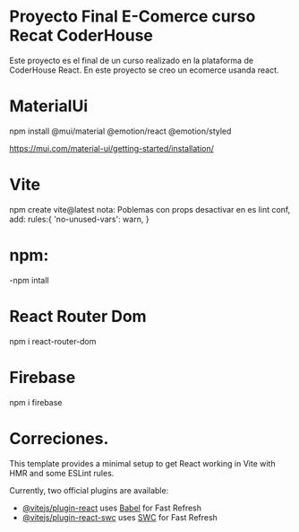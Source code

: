 # Proyecto Final E-Comerce curso Recat CoderHouse 
Este proyecto es el final de un curso realizado en la plataforma de CoderHouse
React.
En este proyecto se creo un ecomerce usanda react.

<DEPENDENCIAS>

# MaterialUi

npm install @mui/material @emotion/react @emotion/styled

https://mui.com/material-ui/getting-started/installation/
 
# Vite
npm create vite@latest
nota: Poblemas con props desactivar en es lint conf, add:
rules:{
  'no-unused-vars': warn,
}
# npm:
-npm intall
# React Router Dom 
npm i react-router-dom
# Firebase
npm i firebase

# Correciones.

This template provides a minimal setup to get React working in Vite with HMR and some ESLint rules.

Currently, two official plugins are available:

- [@vitejs/plugin-react](https://github.com/vitejs/vite-plugin-react/blob/main/packages/plugin-react/README.md) uses [Babel](https://babeljs.io/) for Fast Refresh
- [@vitejs/plugin-react-swc](https://github.com/vitejs/vite-plugin-react-swc) uses [SWC](https://swc.rs/) for Fast Refresh